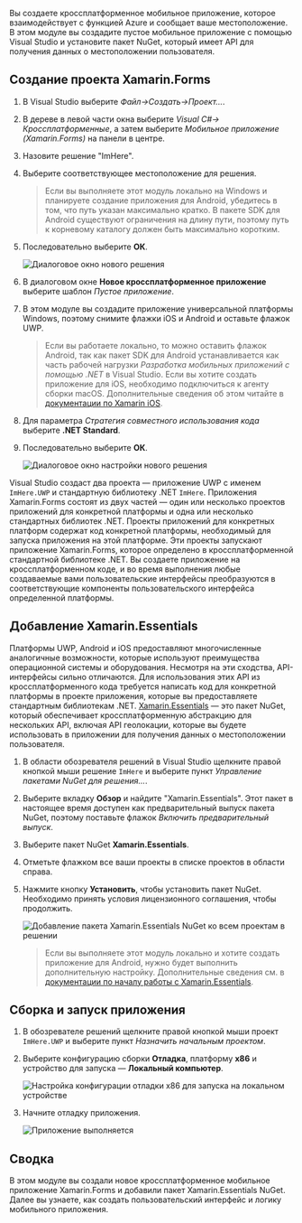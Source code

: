 Вы создаете кроссплатформенное мобильное приложение, которое взаимодействует с функцией Azure и сообщает ваше местоположение. В этом модуле вы создадите пустое мобильное приложение с помощью Visual Studio и установите пакет NuGet, который имеет API для получения данных о местоположении пользователя.

## <a name="create-the-xamarinforms-project"></a>Создание проекта Xamarin.Forms

1. В Visual Studio выберите *Файл->Создать->Проект...*.

2. В дереве в левой части окна выберите *Visual C#-> Кроссплатформенные*, а затем выберите *Мобильное приложение (Xamarin.Forms)* на панели в центре.

3. Назовите решение "ImHere".

4. Выберите соответствующее местоположение для решения.

    > Если вы выполняете этот модуль локально на Windows и планируете создание приложения для Android, убедитесь в том, что путь указан максимально кратко. В пакете SDK для Android существуют ограничения на длину пути, поэтому путь к корневому каталогу должен быть максимально коротким.

5. Последовательно выберите **ОК**.

    ![Диалоговое окно нового решения](../media-drafts/2-new-solution-dialog.png)

6. В диалоговом окне **Новое кроссплатформенное приложение** выберите шаблон *Пустое приложение*.

7. В этом модуле вы создадите приложение универсальной платформы Windows, поэтому снимите флажки iOS и Android и оставьте флажок UWP.

    > Если вы работаете локально, то можно оставить флажок Android, так как пакет SDK для Android устанавливается как часть рабочей нагрузки *Разработка мобильных приложений с помощью .NET* в Visual Studio. Если вы хотите создать приложение для iOS, необходимо подключиться к агенту сборки macOS. Дополнительные сведения об этом читайте в [документации по Xamarin iOS](https://docs.microsoft.com/xamarin/ios/get-started/installation/windows/connecting-to-mac/).

8. Для параметра *Стратегия совместного использования кода* выберите **.NET Standard**.

9. Последовательно выберите **ОК**.

    ![Диалоговое окно настройки нового решения](../media-drafts/2-configure-solution-dialog.png)

Visual Studio создаст два проекта — приложение UWP с именем `ImHere.UWP` и стандартную библиотеку .NET `ImHere`. Приложения Xamarin.Forms состоят из двух частей — один или несколько проектов приложений для конкретной платформы и одна или несколько стандартных библиотек .NET. Проекты приложений для конкретных платформ содержат код конкретной платформы, необходимый для запуска приложения на этой платформе. Эти проекты запускают приложение Xamarin.Forms, которое определено в кроссплатформенной стандартной библиотеке .NET. Вы создаете приложение на кроссплатформенном коде, и во время выполнения любые создаваемые вами пользовательские интерфейсы преобразуются в соответствующие компоненты пользовательского интерфейса определенной платформы.

## <a name="adding-xamarinessentials"></a>Добавление Xamarin.Essentials

Платформы UWP, Android и iOS предоставляют многочисленные аналогичные возможности, которые используют преимущества операционной системы и оборудования. Несмотря на эти сходства, API-интерфейсы сильно отличаются. Для использования этих API из кроссплатформенного кода требуется написать код для конкретной платформы в проекте приложения, которые вы предоставляете стандартным библиотекам .NET. [Xamarin.Essentials](https://docs.microsoft.com/xamarin/essentials/) — это пакет NuGet, который обеспечивает кроссплатформенную абстракцию для нескольких API, включая API геолокации, которые вы будете использовать в приложении для получения данных о местоположении пользователя.

1. В области обозревателя решений в Visual Studio щелкните правой кнопкой мыши решение `ImHere` и выберите пункт *Управление пакетами NuGet для решения...*.

2. Выберите вкладку **Обзор** и найдите "Xamarin.Essentials". Этот пакет в настоящее время доступен как предварительный выпуск пакета NuGet, поэтому поставьте флажок *Включить предварительный выпуск*.

3. Выберите пакет NuGet **Xamarin.Essentials**.

4. Отметьте флажком все ваши проекты в списке проектов в области справа.

5. Нажмите кнопку **Установить**, чтобы установить пакет NuGet. Необходимо принять условия лицензионного соглашения, чтобы продолжить.

    ![Добавление пакета Xamarin.Essentials NuGet ко всем проектам в решении](../media-drafts/2-add-essentials-nuget.png)

    > Если вы выполняете этот модуль локально и хотите создать приложение для Android, нужно будет выполнить дополнительную настройку. Дополнительные сведения см. в [документации по началу работы с Xamarin.Essentials](https://docs.microsoft.com/xamarin/essentials/get-started?context=xamarin%2Fios&tabs=windows%2Candroid).

## <a name="building-and-running-the-app"></a>Сборка и запуск приложения

1. В обозревателе решений щелкните правой кнопкой мыши проект `ImHere.UWP` и выберите пункт *Назначить начальным проектом*.

2. Выберите конфигурацию сборки **Отладка**, платформу **x86** и устройство для запуска — **Локальный компьютер**.

    ![Настройка конфигурации отладки x86 для запуска на локальном устройстве](../media-drafts/2-debug-configuration.png)

3. Начните отладку приложения.

    ![Приложение выполняется](../media-drafts/2-debuging-app.png)

## <a name="summary"></a>Сводка

В этом модуле вы создали новое кроссплатформенное мобильное приложение Xamarin.Forms и добавили пакет Xamarin.Essentials NuGet. Далее вы узнаете, как создать пользовательский интерфейс и логику мобильного приложения.